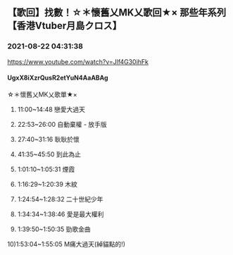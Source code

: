 ## 【歌回】找數！☆＊懷舊乂MK乂歌回★× 那些年系列【香港Vtuber月島クロス】
### 2021-08-22 04:31:38
https://www.youtube.com/watch?v=Jlf4G30ihFk
#### UgxX8iXzrQusR2etYuN4AaABAg
☆＊懷舊乂MK乂歌單★×

1) 11:00~14:48 戀愛大過天

2) 22:53~26:00 自動棄權 - 放手版

3) 27:40~31:16 耿耿於懷

4) 41:35~45:50 到此為止

5) 1:01:10~1:05:31 煙霞

6) 1:16:29~1:20:39 木紋

7) 1:24:54~1:28:32 二十世紀少年

8) 1:34:34~1:38:46 愛是最大權利

9) 1:39:50~1:50:35 勁歌金曲

10)1:53:04~1:55:05 M痛大過天(綽貓點的!)

